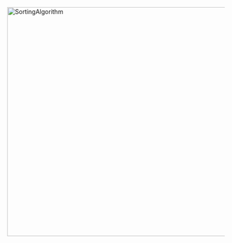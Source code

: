 <img width="531" alt="SortingAlgorithm" src="https://github.com/idrisuluu/Algorithms-Data-St/assets/92122521/04a51cef-8593-4d13-89de-4746a06c1dde">
